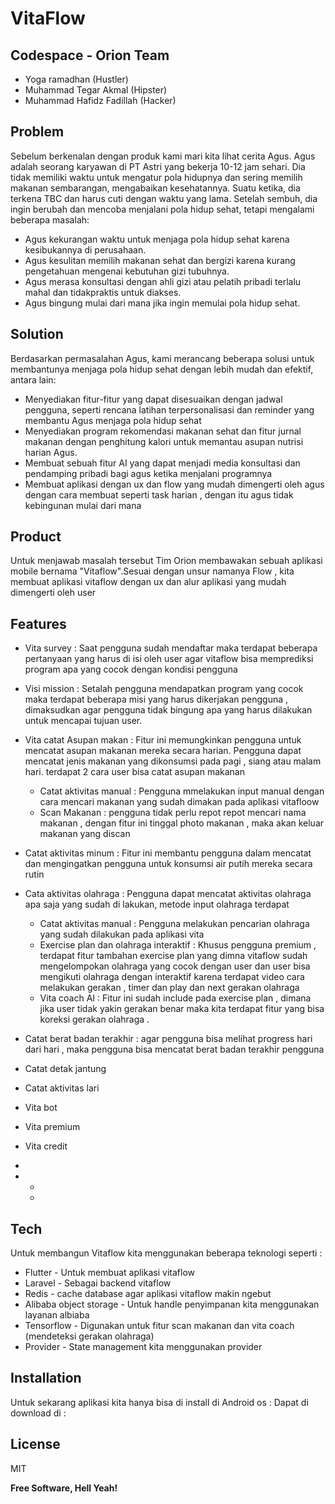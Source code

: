 # VitaFlow


## Codespace - Orion Team
- Yoga ramadhan (Hustler)
- Muhammad Tegar Akmal (Hipster)
- Muhammad Hafidz Fadillah  (Hacker)

## Problem

Sebelum berkenalan dengan produk kami  mari kita lihat cerita Agus. Agus adalah seorang karyawan di PT Astri yang bekerja 10-12 jam sehari. Dia tidak memiliki waktu untuk mengatur pola hidupnya dan sering memilih makanan sembarangan, mengabaikan kesehatannya. Suatu ketika, dia terkena TBC dan harus cuti dengan waktu yang lama. Setelah sembuh, dia ingin berubah dan mencoba menjalani pola hidup sehat, tetapi mengalami beberapa masalah:

- Agus kekurangan waktu untuk menjaga pola hidup sehat karena kesibukannya di perusahaan.
- Agus kesulitan memilih makanan sehat dan bergizi karena kurang pengetahuan mengenai        kebutuhan gizi tubuhnya.
- Agus merasa konsultasi dengan ahli gizi atau pelatih pribadi terlalu mahal dan tidakpraktis untuk diakses.
- Agus bingung mulai dari mana jika ingin memulai pola hidup sehat.

## Solution 

Berdasarkan permasalahan Agus, kami merancang beberapa solusi untuk membantunya menjaga pola hidup sehat dengan lebih mudah dan efektif, antara lain:
- Menyediakan fitur-fitur yang dapat disesuaikan dengan jadwal pengguna, seperti rencana latihan terpersonalisasi dan reminder yang membantu Agus menjaga pola hidup sehat
- Menyediakan program rekomendasi makanan sehat dan fitur jurnal makanan dengan penghitung kalori untuk memantau asupan nutrisi harian Agus.
- Membuat sebuah fitur AI yang dapat menjadi media konsultasi dan pendamping pribadi bagi agus ketika menjalani programnya
- Membuat aplikasi dengan ux dan flow yang mudah dimengerti oleh agus dengan cara membuat seperti task harian , dengan itu agus tidak kebingunan mulai dari mana


## Product
Untuk menjawab masalah tersebut Tim Orion membawakan sebuah aplikasi mobile bernama "Vitaflow".Sesuai dengan unsur namanya Flow , kita membuat aplikasi vitaflow dengan ux dan alur aplikasi yang mudah dimengerti oleh user





## Features

- Vita survey : Saat pengguna sudah mendaftar maka terdapat beberapa pertanyaan yang harus di isi oleh user agar vitaflow bisa memprediksi program apa yang cocok dengan kondisi pengguna
- Visi mission : Setalah pengguna mendapatkan program yang cocok maka terdapat beberapa misi yang harus dikerjakan pengguna , dimaksudkan agar pengguna tidak bingung apa yang harus dilakukan untuk mencapai tujuan user.

- Vita catat Asupan makan : Fitur ini memungkinkan pengguna untuk mencatat asupan makanan mereka secara harian. Pengguna dapat mencatat jenis makanan yang dikonsumsi pada pagi , siang atau malam hari. terdapat 2 cara user bisa catat asupan makanan
   - Catat aktivitas manual : Pengguna mmelakukan input manual dengan cara mencari makanan yang sudah dimakan pada aplikasi vitafloow
   - Scan Makanan : pengguna tidak perlu repot repot mencari nama makanan , dengan fitur ini tinggal photo makanan , maka akan keluar makanan yang discan
- Catat aktivitas minum :  Fitur ini membantu pengguna dalam mencatat dan mengingatkan pengguna untuk konsumsi air putih mereka secara rutin
- Cata aktivitas olahraga : Pengguna dapat mencatat aktivitas olahraga apa saja yang sudah di lakukan, metode  input olahraga terdapat
   - Catat aktivitas manual : Pengguna melakukan pencarian olahraga yang sudah dilakukan pada aplikasi vita 
   - Exercise plan dan olahraga interaktif : Khusus pengguna premium , terdapat fitur tambahan exercise plan yang dimna vitaflow sudah mengelompokan olahraga yang cocok dengan user dan user bisa mengikuti olahraga dengan interaktif karena terdapat video cara melakukan gerakan , timer dan play dan next gerakan olahraga
   - Vita coach AI : Fitur ini sudah include pada exercise plan , dimana jika user tidak yakin gerakan benar maka kita terdapat fitur yang bisa koreksi gerakan olahraga .
- Catat berat badan terakhir : agar pengguna bisa melihat progress hari dari hari , maka  pengguna bisa mencatat berat badan terakhir pengguna
- Catat detak jantung
- Catat aktivitas lari 
- Vita bot 
- Vita premium 
- Vita credit 
- 
- -

   - 
   





## Tech

Untuk membangun Vitaflow kita menggunakan  beberapa teknologi  seperti : 

-  Flutter  - Untuk membuat aplikasi vitaflow
- Laravel  - Sebagai backend vitaflow
- Redis - cache database agar aplikasi vitaflow  makin ngebut
- Alibaba object storage - Untuk handle penyimpanan kita menggunakan layanan albiaba
- Tensorflow - Digunakan untuk fitur scan makanan dan vita coach (mendeteksi gerakan olahraga)
- Provider  - State management kita menggunakan provider 



## Installation

Untuk sekarang aplikasi kita hanya bisa di install di Android os :
Dapat di download di : 


## License

MIT

**Free Software, Hell Yeah!**




